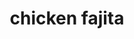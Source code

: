 ---
id: 5e68fe50df536f001446283f
servings:
notes:
directions: 'to brine your chicken breasts
 fill a large bowl with 1 quart of warm water and 1/4 cup kosher salt. stir to combine until most of the salt is absorbed. add the chicken breasts and let them sit in the mixture to brine for 15 minutes. or you can also also cover the bowl and refrigerate for up to 6 hours. remove the chicken breasts from the brine
 rinse them with cold water
 then pat them dry with some paper towels. (however
 if the chicken breasts you purchased have already been pre-brined in a sodium solution
 skip this step.)
in a large bowl
 combine 2 tablespoons oil
 lemon juice and seasonings; add the chicken. turn to coat; cover. refrigerate for 1-4 hours.
preheat oven to 450°f.
place the chicken breasts in a single layer in a large baking dish or roasting pan.
bake for 15-18* minutes
 or until the chicken is cooked through and no longer pink. i recommend using a cooking thermometer to know exactly when it is fully cooked; in the thickest part of the breast
 it should be 165°f. (or
 if you want the chicken to be a little bit browned and crispier on top
 you can turn the broiler on high for the final 3-5 minutes and broil the chicken until it is cooked through and golden on top. keep a close eye on the chicken so that it does not overcook and/or burn.)
once the chicken is cooked
 remove the pan from the oven
 transfer the chicken to a clean plate
 and loosely tent the plate with aluminum foil. let the chicken rest for at least 5-10 minutes.'
ingredients: '4 tablespoons canola oil
 divided
2 tablespoons lemon juice
1-1/2 teaspoons seasoned salt
1-1/2 teaspoons dried oregano
1-1/2 teaspoons ground cumin
1 teaspoon garlic powder
1/2 teaspoon chili powder
1/2 teaspoon paprika
1/2 teaspoon crushed red pepper flakes
 optional'
rating: 5
ease: easy
img:
category: main course
href: 'https: //www.tasteofhome.com/recipes/flavorful-chicken-fajitas/'
totalTime:
cookTime:
prepTime:
title: chicken fajita
slug: chicken-fajita
---